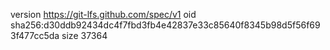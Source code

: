version https://git-lfs.github.com/spec/v1
oid sha256:d30ddb92434dc4f7fbd3fb4e42837e33c85640f8345b98d5f56f693f477cc5da
size 37364
